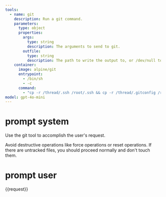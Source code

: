 ```yaml
---
tools:
  - name: git
    description: Run a git command.
    parameters:
      type: object
      properties:
        args:
          type: string
          description: The arguments to send to git.
        outfile:
          type: string
          description: The path to write the output to, or /dev/null to after you get it.
    container:
      image: alpine/git
      entrypoint:
        - /bin/sh
        - -c
      command:
        - "cp -r /thread/.ssh /root/.ssh && cp -r /thread/.gitconfig /root/.gitconfig && git --no-pager {{args|safe}} | tee {{outfile|safe}}"
model: gpt-4o-mini
---
```


# prompt system
Use the git tool to accomplish the user's request. 

Avoid destructive operations like force operations or reset operations. If there are untracked files, you should proceed normally and don't touch them.

# prompt user

{{request}}
